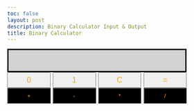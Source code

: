 ```yaml
---
toc: false
layout: post
description: Binary Calculator Input & Output
title: Binary Calculator
---
```


<html>
    <head>
        <style>
             #res {
              background: lightgray;
              border: solid;
              width: 81%;
              height: 48px;
              font-size: 20px;
              color: black;
              float: center;
            }
            #btns {
              width: 90%;
              text-align: center 
              width: 22%;
              height: 36px;
              font-size: 18px;
              float: center;
            }
            .upper {
              display: inline;
              position: top;
            }
            .lgreen {
              background: lightblack !important;
              color: orange !important;
              display: inline;
              width: 22%;
              height: 36px;
              font-size: 18px;
            }
            .dgreen {
              background: lightblack !important;
              color: orange !important;
              display: inline;
              width: 22%;
              height: 36px;
              font-size: 18px;
            }
            .lower {
              disply: inline;
              position: bottom;
            }
            .operator {
              background: black !important;
              color: orange !important;
              height: 36px;
              width: 22%;
              font-size 18px;
            }
        </style>
        <!-- Had to learn to use the !important function to work the color styling-->
        <meta charset="utf-8">
        </head>
    <body>
        <div id="res"></div>
        <div id="btns">
            <div class="upper">
                <button class="lgreen" id="btn0" onclick="key('0')">0</button>
                <button class="lgreen" id="btn1" onclick="key('1')">1</button>
                <button class="dgreen" id="btnClr" onclick="cl()">C</button>
                <button class="dgreen" id="btnEql" onclick="operatorFunx()">=</button>
            </div>
              <div class="lower">
                <button id="btnSum" class="operator" onclick="key('+')">
                  +</button>
                <button id="btnSub" class="operator" onclick="key('-')">
                  -</button>
                <button id="btnMul" class="operator" onclick="key('*')">
                  *</button>
                <button id="btnDiv" class="operator" onclick="key('/')">
                  /</button>
              </div>
            </div>  
        <script>
            var screen="";
            function operatorFunx(){
                if(screen.indexOf("+")!= -1){
                    var numbers = screen.split("+");
                    var x = parseInt(numbers[0],2);
                    var y = parseInt(numbers[1],2);
                    var sum = x+y;
                    var ans = sum.toString(2);
                }
                else if(screen.indexOf("-")!= -1){
                    var numbers = screen.split("-");
                    var x = parseInt(numbers[0],2);
                    var y = parseInt(numbers[1],2);
                    var sub = x-y;
                    var ans = sub.toString(2);
                }
                else if(screen.indexOf("*")!= -1){
                    var numbers = screen.split("*");
                    var x = parseInt(numbers[0],2);
                    var y = parseInt(numbers[1],2);
                    var mul = x*y;
                    var ans = mul.toString(2);
                }
                else if(screen.indexOf("/")!= -1){
                    var numbers = screen.split("/");
                    var x = parseInt(numbers[0],2);
                    var y = parseInt(numbers[1],2);
                    var div = x/y;
                    var ans = div.toString(2);
                }
                screen = ans;
                document.getElementById("res").innerHTML = screen;
            }
            function key(c){
                console.log(screen);
                screen += c;
                document.getElementById("res").innerHTML = screen;
            }
            function cl(){
                screen="";
                document.getElementById("res").innerHTML=screen;
            }
                    
        </script>
    </body>
</html>